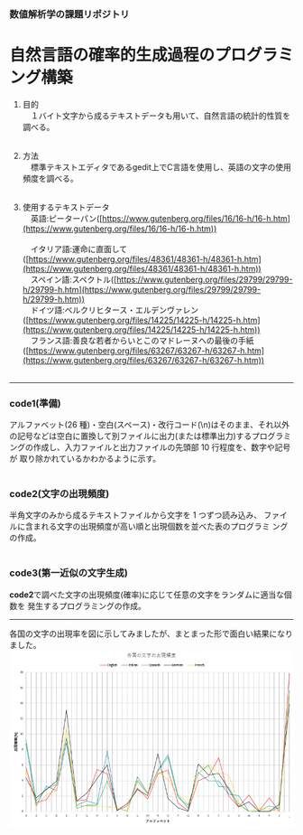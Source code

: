 ### 数値解析学の課題リポジトリ

# 自然言語の確率的生成過程のプログラミング構築

1. 目的<br>
&emsp;１バイト文字から成るテキストデータも用いて、自然言語の統計的性質を調べる。<br><br>

2. 方法<br>
&emsp;標準テキストエディタであるgedit上でC言語を使用し、英語の文字の使用頻度を調べる。<br><br>

3. 使用するテキストデータ<br>
&emsp;英語:ピーターパン([https://www.gutenberg.org/files/16/16-h/16-h.htm](https://www.gutenberg.org/files/16/16-h/16-h.htm))<br><br>
&emsp;イタリア語:運命に直面して([https://www.gutenberg.org/files/48361/48361-h/48361-h.htm](https://www.gutenberg.org/files/48361/48361-h/48361-h.htm))<br>
&emsp;スペイン語:スペクトル([https://www.gutenberg.org/files/29799/29799-h/29799-h.htm](https://www.gutenberg.org/files/29799/29799-h/29799-h.htm))<br>
&emsp;ドイツ語:ベルクリヒタース・エルデンヴァレン([https://www.gutenberg.org/files/14225/14225-h/14225-h.htm](https://www.gutenberg.org/files/14225/14225-h/14225-h.htm))<br> 
&emsp;フランス語:善良な若者からいとこのマドレーヌへの最後の手紙([https://www.gutenberg.org/files/63267/63267-h/63267-h.htm](https://www.gutenberg.org/files/63267/63267-h/63267-h.htm))<br><br>

---

### code1(準備)
アルファベット(26 種)・空白(スペース)・改行コード(\n)はそのまま、それ以外
の記号などは空白に置換して別ファイルに出力(または標準出力)するプログラミ
ングの作成し、入力ファイルと出力ファイルの先頭部 10 行程度を、数字や記号が
取り除かれているかわかるように示す。<br><br>

### code2(文字の出現頻度)
半角文字のみから成るテキストファイルから文字を 1 つずつ読み込み、 
ファイルに含まれる文字の出現頻度が高い順と出現個数を並べた表のプログラミ
ングの作成。<br><br>

### code3(第一近似の文字生成)
**code2**で調べた文字の出現頻度(確率)に応じて任意の文字をランダムに適当な個数を
発生するプログラミングの作成。

---
各国の文字の出現率を図に示してみましたが、まとまった形で面白い結果になりました。<br>
![各国の文字の出現率](appearance_rate.png)
